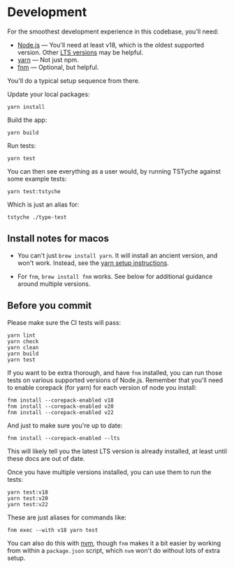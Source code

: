 # Development

For the smoothest development experience in this codebase, you'll need:

- [Node.js] — You'll need at least v18, which is the oldest supported version.
  Other [LTS versions] may be helpful.
- [yarn] — Not just npm.
- [fnm] — Optional, but helpful.

You'll do a typical setup sequence from there.

Update your local packages:

```shell
yarn install
```

Build the app:

```shell
yarn build
```

Run tests:

```shell
yarn test
```

You can then see everything as a user would, by running TSTyche against some example tests:

```shell
yarn test:tstyche
```

Which is just an alias for:

```shell
tstyche ./type-test
```

## Install notes for macos

- You can't just `brew install yarn`.
  It will install an ancient version, and won't work.
  Instead, see the [yarn setup instructions].

- For `fnm`, `brew install fnm` works.
  See below for additional guidance around multiple versions.

## Before you commit

Please make sure the CI tests will pass:

```shell
yarn lint
yarn check
yarn clean
yarn build
yarn test
```

If you want to be extra thorough, and have `fnm` installed, you can run those tests on various supported versions of Node.js.
Remember that you'll need to enable corepack (for yarn) for each version of node you install:

```shell
fnm install --corepack-enabled v18
fnm install --corepack-enabled v20
fnm install --corepack-enabled v22
```

And just to make sure you're up to date:

```shell
fnm install --corepack-enabled --lts
```

This will likely tell you the latest LTS version is already installed, at least until these docs are out of date.

Once you have multiple versions installed, you can use them to run the tests:

```shell
yarn test:v18
yarn test:v20
yarn test:v22
```

These are just aliases for commands like:

```shell
fnm exec --with v18 yarn test
```

You can also do this with [nvm], though `fnm` makes it a bit easier by working from within a `package.json` script, which `nvm` won't do without lots of extra setup.

[Node.js]: https://nodejs.org
[LTS versions]: https://nodejs.org/en/about/previous-releases
[fnm]: https://github.com/Schniz/fnm
[nvm]: https://github.com/nvm-sh/nvm
[yarn]: https://yarnpkg.com/getting-started/install
[hyperfine]: https://github.com/sharkdp/hyperfine
[yarn setup instructions]: https://yarnpkg.com/getting-started/install
